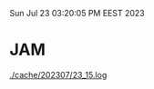 Sun Jul 23 03:20:05 PM EEST 2023
# JAM
<a href='./cache/202307/23_15.log'>./cache/202307/23_15.log</a>
